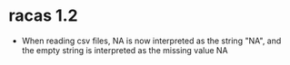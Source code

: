# racas 1.2

* When reading csv files, NA is now interpreted as the string "NA", and the empty string
  is interpreted as the missing value NA
